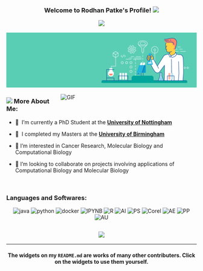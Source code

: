 <h3 align="center">
  Welcome to Rodhan Patke's Profile!
  <img src="https://media.giphy.com/media/hvRJCLFzcasrR4ia7z/giphy.gif" width="28">
</h3>
<p align="center">
  <a href="https://github.com/DenverCoder1/readme-typing-svg"><img src="https://readme-typing-svg.herokuapp.com?font=monopace&color=D468F7&center=true&vCenter=true&lines=Aspiring+Cancer+Researcher;Molecular+Biologist;Computational+Biologist"></a>
</p>
<p align="center">
  <img src="https://github.com/Rodhanp/Rodhanp/blob/main/Clinical-Trials_.gif?raw=true">
</p>

<img align="right" alt="GIF" src="https://cdn.pixabay.com/photo/2018/05/08/08/44/artificial-intelligence-3382507_960_720.jpg" width="360px"/>

### <img src="https://image.flaticon.com/icons/png/512/4496/4496201.png" width="25px"> More About Me:


- 🔭 &nbsp;I’m currently a PhD Student at the **[University of Nottingham](https://www.nottingham.ac.uk/)**  

- 🔭 &nbsp;I completed my Masters at the **[University of Birmingham](https://www.birmingham.ac.uk/index.aspx)**  

- 👀&nbsp;I’m interested in Cancer Research, Molecular Biology and Computational Biology 

- 🤝&nbsp;I’m looking to collaborate on projects involving applications of Computational Biology and Molecular Biology

<br>

### Languages and Softwares:
<p align="center">
      <img src="https://www.vectorlogo.zone/logos/java/java-icon.svg" alt="java" width="65" height="65"/> 
      <img src="https://www.vectorlogo.zone/logos/python/python-icon.svg" alt="python" width="55" height="55"/>
      <img src="https://www.vectorlogo.zone/logos/docker/docker-icon.svg" alt="docker" width="85" height="70"/> 
      <img src="https://www.vectorlogo.zone/logos/jupyter/jupyter-icon.svg" alt="IPYNB" width="55" height="55"/> 
      <img src="https://www.vectorlogo.zone/logos/r-project/r-project-icon.svg" alt="R" width="50" height="55"/> 
      <img src="https://www.vectorlogo.zone/logos/adobe_illustrator/adobe_illustrator-icon.svg" alt="AI" width="50" height="50"/> 
      <img src="https://seeklogo.com/images/A/adobe-photoshop-logo-7B88D7B5AA-seeklogo.com.png" alt="PS" width="50" height="50"/> 
      <img src="https://seeklogo.com/images/C/coreldraw-logo-7E8A597863-seeklogo.com.png" alt="Corel" width="50" height="50"/> 
      <img src="https://seeklogo.com/images/A/adobe-after-effects-logo-960B473FE4-seeklogo.com.png" alt="AE" width="50" height="50"/> 
      <img src="https://seeklogo.com/images/A/adobe-premiere-cc-logo-2B72AFF7E6-seeklogo.com.png" alt="PP" width="50" height="50"/>  
      <img src="https://seeklogo.com/images/A/adobe-audition-logo-AC61AB0192-seeklogo.com.png" alt="AU" width="50" height="50"/>  
</p>

##
   <p align="center">
    <a href="https://www.linkedin.com/in/rodhan-patke-62335819b/">
      <img src="https://img.shields.io/badge/linkedin-0A66C2?&style=for-the-badge&logo=linkedin&logoColor=white">
    </a>
  </p>
</h1>

<hr>

<h4 align="center"> The widgets on my <code>README.md</code> are works of many other contributers. Click on the widgets to use them yourself. </h4>
